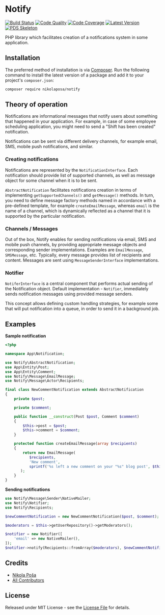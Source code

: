 # Notify

[![Build Status][ico-build]][link-build]
[![Code Quality][ico-code-quality]][link-code-quality]
[![Code Coverage][ico-code-coverage]][link-code-coverage]
[![Latest Version][ico-version]][link-packagist]
[![PDS Skeleton][ico-pds]][link-pds]

PHP library which facilitates creation of a notifications system in some application.

## Installation

The preferred method of installation is via [Composer](http://getcomposer.org/). Run the following command to install the latest version of a package and add it to your project's `composer.json`:

```bash
composer require nikolaposa/notify
```

## Theory of operation

Notifications are informational messages that notify users about something that happened in your application. For example, in case of some employee scheduling application, you might need to send a "Shift has been created" notification.

Notifications can be sent via different delivery channels, for example email, SMS, mobile push notifications, and similar.

### Creating notifications

Notifications are represented by the `NotificationInterface`. Each notification should provide list of supported channels, as well as message object for some channel when it is to be sent.

`AbstractNotification` facilitates notifications creation in terms of implementing `getSupportedChannels()` and `getMessage()` methods. In turn, you need to define message factory methods named in accordance with a pre-defined template, for example `createEmailMessage`, whereas `email` is the name of a channel, which is dynamically reflected as a channel that it is supported by the particular notification.

### Channels / Messages

Out of the box, Notify enables for sending notifications via email, SMS and mobile push channels, by providing appropriate message objects and corresponding sender implementations. Examples are `EmailMessage`, `SMSMessage`, etc. Typically, every message provides list of recipients and content. Messages are sent using `MessageSenderInterface` implementations.

### Notifier

`NotiferInterface` is a central component that performs actual sending of the Notification object. Default implementation - `Notifier`, immediately sends notification messages using provided message senders.

This concept allows defining custom handling strategies, for example some that will put notification into a queue, in order to send it in a background job.

## Examples

**Sample notification**
```php
<?php

namespace App\Notification;

use Notify\AbstractNotification;
use App\Entity\Post;
use App\Entity\Comment;
use Notify\Message\EmailMessage;
use Notify\Message\Actor\Recipients;

final class NewCommentNotification extends AbstractNotification
{
    private $post;

    private $comment;

    public function __construct(Post $post, Comment $comment)
    {
        $this->post = $post;
        $this->comment = $comment;
    }

    protected function createEmailMessage(array $recipients)
    {
        return new EmailMessage(
           $recipients,
           'New comment',
           sprintf('%s left a new comment on your "%s" blog post', $this->comment->getAuthorName(), $this->post->getTitle())
       );
    }
}
```

**Sending notifications**
```php
use Notify\Message\Sender\NativeMailer;
use Notify\Notifier;
use Notify\Recipients;

$newCommentNotification = new NewCommentNotification($post, $comment);

$moderators = $this->getUserRepository()->getModerators();

$notifier = new Notifier([
    'email' => new NativeMailer(),
]);
$notifier->notify(Recipients::fromArray($moderators), $newCommentNotification);
```

## Credits

- [Nikola Poša][link-author]
- [All Contributors][link-contributors]

## License

Released under MIT License - see the [License File](LICENSE) for details.


[ico-version]: https://poser.pugx.org/nikolaposa/notify/v/stable
[ico-build]: https://travis-ci.org/nikolaposa/notify.svg?branch=master
[ico-code-coverage]: https://scrutinizer-ci.com/g/nikolaposa/notify/badges/coverage.png?b=master
[ico-code-quality]: https://scrutinizer-ci.com/g/nikolaposa/notify/badges/quality-score.png?b=master
[ico-pds]: https://img.shields.io/badge/pds-skeleton-blue.svg

[link-monolog]: https://github.com/Seldaek/monolog
[link-container-interop]: https://github.com/container-interop/container-interop
[link-examples]: examples
[link-packagist]: https://packagist.org/packages/nikolaposa/notify
[link-build]: https://travis-ci.org/nikolaposa/notify
[link-code-coverage]: https://scrutinizer-ci.com/g/nikolaposa/notify/code-structure
[link-code-quality]: https://scrutinizer-ci.com/g/nikolaposa/notify
[link-pds]: https://github.com/php-pds/skeleton
[link-author]: https://github.com/nikolaposa
[link-contributors]: ../../contributors
